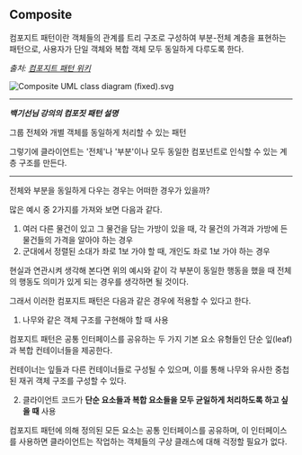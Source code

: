 ## Composite



컴포지트 패턴이란 객체들의 관계를 트리 구조로 구성하여 부분-전체 계층을 표현하는 패턴으로, 사용자가 단일 객체와 복합 객체 모두 동일하게 다루도록 한다. 

*출처: [컴포지트 패턴 위키](https://ko.wikipedia.org/wiki/%EC%BB%B4%ED%8F%AC%EC%A7%80%ED%8A%B8_%ED%8C%A8%ED%84%B4)*



![Composite UML class diagram (fixed).svg](https://upload.wikimedia.org/wikipedia/commons/thumb/5/5a/Composite_UML_class_diagram_%28fixed%29.svg/480px-Composite_UML_class_diagram_%28fixed%29.svg.png)



---

***백기선님 강의의 컴포짓 패턴 설명***

그룹 전체와 개별 객체를 동일하게 처리할 수 있는 패턴

그렇기에 클라이언트는 '전체'나 '부분'이나 모두 동일한 컴포넌트로 인식할 수 있는 계층 구조를 만든다.

---



전체와 부분을 동일하게 다우는 경우는 어떠한 경우가 있을까?

많은 예시 중 2가지를 가져와 보면 다음과 같다.

1. 여러 다른 물건이 있고 그 물건을 담는 가방이 있을 때, 각 물건의 가격과 가방에 든 물건들의 가격을 알아야 하는 경우
2. 군대에서 정렬된 소대가 좌로 1보 가야 할 때, 개인도 좌로 1보 가야 하는 경우

현실과 연관시켜 생각해 본다면 위의 예시와 같이 각 부분이 동일한 행동을 했을 때 전체의 행동도 의미가 있게 되는 경우를 생각하면 될 것이다.



그래서 이러한 컴포지트 패턴은 다음과 같은 경우에 적용할 수 있다고 한다.

1. 나무와 같은 객체 구조를 구현해야 할 때 사용

컴포지트 패턴은 공통 인터페이스를 공유하는 두 가지 기본 요소 유형들인 단순 잎(leaf)과 복합 컨테이너들을 제공한다.

컨테이너는 잎들과 다른 컨테이너들로 구성될 수 있으며, 이를 통해 나무와 유사한 중첩된 재귀 객체 구조를 구성할 수 있다.



2. 클라이언트 코드가 **단순 요소들과 복합 요소들을 모두 균일하게 처리하도록 하고 싶을 때** 사용

컴포지트 패턴에 의해 정의된 모든 요소는 공통 인터페이스를 공유하며, 이 인터페이스를 사용하면 클라이언트는 작업하는 객체들의 구상 클래스에 대해 걱정할 필요가 없다.